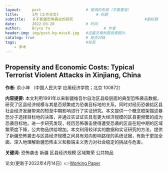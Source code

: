 ```yaml
---
layout:     post   				    # 使用的布局（不需要改）
title:      3月《工作论文》				# 标题 
subtitle:   关于新疆恐怖袭击的研究                                #副标题
date:       2022-03-20				# 时间
author:     Bryce Yu 						# 作者
header-img: img/post-bg-miui6.jpg 	#这篇文章标题背景图片
catalog: true 						# 是否归档
tags:								#标签
    - 学术
---
```


## Propensity and Economic Costs: Typical Terrorist Violent Attacks in Xinjiang, China

<strong>作者:</strong> 俞小坤   （中国人民大学 应用经济学院；北京 100872）

<strong>内容提要:</strong> 本文利用1991年以来新疆维吾尔自治区县级层面的典型恐怖袭击数据，研究了区县经济规模与其是否频繁成为恐袭目标地的关系，同时对经历恐袭给区县社会经济发展带来的短至中期影响进行了实证研究。本文提供一个概念框架描述暴恐分子选择目标地的决策，并通过实证证实具有更大经济规模的区县更频繁的成为恐袭目标地。进一步研究发现，经历恐怖袭击使得遭受恐袭的区县在短中期的区域繁荣度下降，公共物品供给增加。本文利用较详实的数据和实证研究的方法，提供了新疆恐怖袭击与区县经济规模之间具有双向影响路径的系统证据，有助于更加全面、深入地理解新疆恐怖主义和极端主义势力对社会稳定的挑战与危害。

<strong>关键词:</strong> 恐怖袭击 新疆 区县经济规模 区域繁荣 公共物品

论文(更新于2022年4月14日）👉[Working Paper](https://pan.baidu.com/s/1d3hJ4GIb9tngRx22-yMrcA?pwd=7izc)

